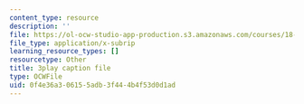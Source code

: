 ```yaml
---
content_type: resource
description: ''
file: https://ol-ocw-studio-app-production.s3.amazonaws.com/courses/18-01sc-single-variable-calculus-fall-2010/0f4e36a306155adb3f444b4f53d0d1ad_oTTo3qP0Z-I.srt
file_type: application/x-subrip
learning_resource_types: []
resourcetype: Other
title: 3play caption file
type: OCWFile
uid: 0f4e36a3-0615-5adb-3f44-4b4f53d0d1ad
---
```

